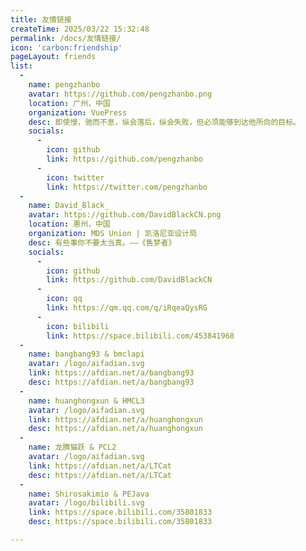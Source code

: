 ```yaml
---
title: 友情链接
createTime: 2025/03/22 15:32:48
permalink: /docs/友情链接/
icon: 'carbon:friendship'
pageLayout: friends
list:
  -
    name: pengzhanbo
    avatar: https://github.com/pengzhanbo.png
    location: 广州，中国
    organization: VuePress
    desc: 即使慢，驰而不息，纵会落后，纵会失败，但必须能够到达他所向的目标。
    socials:
      -
        icon: github
        link: https://github.com/pengzhanbo
      -
        icon: twitter
        link: https://twitter.com/pengzhanbo
  -
    name: David_Black_
    avatar: https://github.com/DavidBlackCN.png
    location: 惠州，中国
    organization: MDS Union | 凯洛尼亚设计局
    desc: 有些事你不要太当真。——《售梦者》
    socials:
      -
        icon: github
        link: https://github.com/DavidBlackCN
      -
        icon: qq
        link: https://qm.qq.com/q/iRqeaQysRG
      -
        icon: bilibili
        link: https://space.bilibili.com/453841968
  -
    name: bangbang93 & bmclapi
    avatar: /logo/aifadian.svg
    link: https://afdian.net/a/bangbang93
    desc: https://afdian.net/a/bangbang93
  -
    name: huanghongxun & HMCL3
    avatar: /logo/aifadian.svg
    link: https://afdian.net/a/huanghongxun
    desc: https://afdian.net/a/huanghongxun
  -
    name: 龙腾猫跃 & PCL2
    avatar: /logo/aifadian.svg
    link: https://afdian.net/a/LTCat
    desc: https://afdian.net/a/LTCat
  -
    name: Shirosakimio & PEJava
    avatar: /logo/bilibili.svg
    link: https://space.bilibili.com/35801833
    desc: https://space.bilibili.com/35801833

---
```


